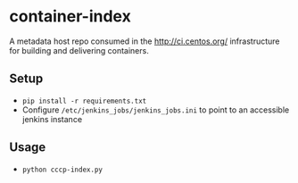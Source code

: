 # container-index
A metadata host repo consumed in the http://ci.centos.org/ infrastructure
for building and delivering containers.

## Setup
- ``pip install -r requirements.txt``
- Configure ``/etc/jenkins_jobs/jenkins_jobs.ini`` to point to an accessible
jenkins instance

## Usage
- ``python cccp-index.py``
